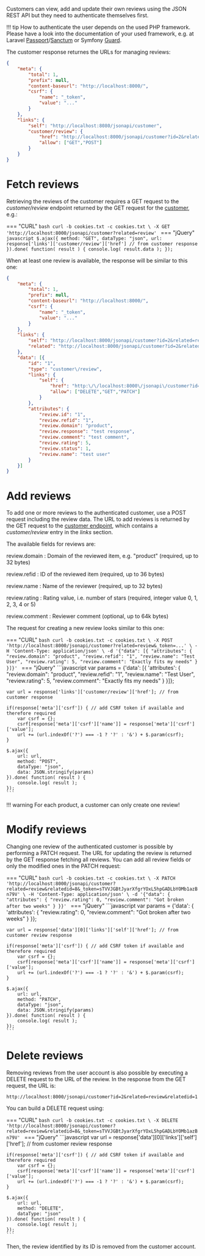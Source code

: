 Customers can view, add and update their own reviews using the JSON REST API but they need to authenticate themselves first.

!!! tip
    How to authenticate the user depends on the used PHP framework. Please have a look into the documentation of your used framework, e.g. at Laravel [Passport](https://laravel.com/docs/master/passport)/[Sanctum](https://laravel.com/docs/master/sanctum) or Symfony [Guard](https://symfony.com/doc/current/security/guard_authentication.html).

The customer response returnes the URLs for managing reviews:

```json
{
    "meta": {
        "total": 1,
        "prefix": null,
        "content-baseurl": "http://localhost:8000/",
        "csrf": {
            "name": "_token",
            "value": "..."
        }
    },
    "links": {
        "self": "http://localhost:8080/jsonapi/customer",
        "customer/review": {
            "href": "http://localhost:8000/jsonapi/customer?id=2&related=review",
            "allow": ["GET","POST"]
        }
    }
}
```

# Fetch reviews

Retrieving the reviews of the customer requires a GET request to the *customer/review* endpoint returned by the GET request for the [customer](customer.md), e.g.:

=== "CURL"
    ```bash
    curl -b cookies.txt -c cookies.txt \
    -X GET 'http://localhost:8000/jsonapi/customer?related=review'
    ```
=== "jQuery"
    ```javascript
    $.ajax({
        method: "GET",
        dataType: "json",
        url: response['links']['customer/review']['href'] // from customer response
    }).done( function( result ) {
        console.log( result.data );
    });
    ```

When at least one review is available, the response will be similar to this one:

```json
{
    "meta": {
        "total": 1,
        "prefix": null,
        "content-baseurl": "http://localhost:8000/",
        "csrf": {
            "name": "_token",
            "value": "..."
        }
    },
    "links": {
        "self": "http://localhost:8000/jsonapi/customer?id=2&related=review",
        "related": "http://localhost:8000/jsonapi/customer?id=2&related=review"
    },
    "data": [{
        "id": "1",
        "type": "customer\/review",
        "links": {
            "self": {
                "href": "http:\/\/localhost:8000\/jsonapi\/customer?id=2&related=review&relatedid=1",
                "allow": ["DELETE","GET","PATCH"]
            }
        },
        "attributes": {
            "review.id": "1",
            "review.refid": "1",
            "review.domain": "product",
            "review.response": "test response",
            "review.comment": "test comment",
            "review.rating": 5,
            "review.status": 1,
            "review.name": "test user"
        }
    }]
}
```

# Add reviews

To add one or more reviews to the authenticated customer, use a POST request including the review data. The URL to add reviews is returned by the GET request to the [customer endpoint](customer.md), which contains a *customer/review* entry in the *links* section.

The available fields for reviews are:

review.domain
: Domain of the reviewed item, e.g. "product" (required, up to 32 bytes)

review.refid
: ID of the reviewed item (required, up to 36 bytes)

review.name
: Name of the reviewer (required, up to 32 bytes)

review.rating
: Rating value, i.e. number of stars (required, integer value 0, 1, 2, 3, 4 or 5)

review.comment
: Reviewer comment (optional, up to 64k bytes)

The request for creating a new review looks similar to this one:

=== "CURL"
    ```bash
    curl -b cookies.txt -c cookies.txt \
    -X POST 'http://localhost:8000/jsonapi/customer?related=review&_token=...' \
    -H 'Content-Type: application/json' \
    -d '{"data": [{
        "attributes": {
            "review.domain": "product",
            "review.refid": "1",
            "review.name": "Test User",
            "review.rating": 5,
            "review.comment": "Exactly fits my needs"
        }
    }]}'
    ```
=== "jQuery"
    ```javascript
    var params = {'data': [{
        'attributes': {
            "review.domain": "product",
            "review.refid": "1",
            "review.name": "Test User",
            "review.rating": 5,
            "review.comment": "Exactly fits my needs"
        }
    }]};

    var url = response['links']['customer/review']['href']; // from customer response

    if(response['meta']['csrf']) { // add CSRF token if available and therefore required
        var csrf = {};
        csrf[response['meta']['csrf']['name']] = response['meta']['csrf']['value'];
        url += (url.indexOf('?') === -1 ? '?' : '&') + $.param(csrf);
    }

    $.ajax({
        url: url,
        method: "POST",
        dataType: "json",
        data: JSON.stringify(params)
    }).done( function( result ) {
        console.log( result );
    });
    ```

!!! warning
    For each product, a customer can only create one review!

# Modify reviews

Changing one review of the authenticated customer is possible by performing a PATCH request. The URL for updating the review is returned by the GET response fetching all reviews. You can add all review fields or only the modified ones in the PATCH request:

=== "CURL"
    ```bash
    curl -b cookies.txt -c cookies.txt \
    -X PATCH 'http://localhost:8000/jsonapi/customer?related=review&relatedid=8&_token=sTVVJGBtJyarXfgrYOxL5hpGADLbYOMb1azBn79V' \
    -H 'Content-Type: application/json' \
    -d '{"data": {
        "attributes": {
            "review.rating": 0,
            "review.comment": "Got broken after two weeks"
        }
    }}'
    ```
=== "jQuery"
    ```javascript
    var params = {'data': {
        'attributes': {
            "review.rating": 0,
            "review.comment": "Got broken after two weeks"
        }
    }};

    var url = response['data'][0]['links']['self']['href']; // from customer review response

    if(response['meta']['csrf']) { // add CSRF token if available and therefore required
        var csrf = {};
        csrf[response['meta']['csrf']['name']] = response['meta']['csrf']['value'];
        url += (url.indexOf('?') === -1 ? '?' : '&') + $.param(csrf);
    }

    $.ajax({
        url: url,
        method: "PATCH",
        dataType: "json",
        data: JSON.stringify(params)
    }).done( function( result ) {
        console.log( result );
    });
    ```

# Delete reviews

Removing reviews from the user account is also possible by executing a DELETE request to the URL of the review. In the response from the GET request, the URL is:

```
http://localhost:8000/jsonapi/customer?id=2&related=review&relatedid=1
```

You can build a DELETE request using:


=== "CURL"
    ```bash
    curl -b cookies.txt -c cookies.txt \
    -X DELETE 'http://localhost:8000/jsonapi/customer?related=review&relatedid=8&_token=sTVVJGBtJyarXfgrYOxL5hpGADLbYOMb1azBn79V'
    ```
=== "jQuery"
    ```javascript
    var url = response['data'][0]['links']['self']['href']; // from customer review response

    if(response['meta']['csrf']) { // add CSRF token if available and therefore required
        var csrf = {};
        csrf[response['meta']['csrf']['name']] = response['meta']['csrf']['value'];
        url += (url.indexOf('?') === -1 ? '?' : '&') + $.param(csrf);
    }

    $.ajax({
        url: url,
        method: "DELETE",
        dataType: "json"
    }).done( function( result ) {
        console.log( result );
    });
    ```

Then, the review identified by its ID is removed from the customer account.
